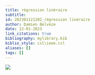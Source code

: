 ```yaml
---
title: régression linéraire
subtitle:
id: 202301121202_régression linéraire
author: Damien Belvèze
date: 12-01-2023
link_citations: true
bibliography: mylibrary.bib
biblio_style: csl\ieee.csl
aliases: []
tags: []
---
```


![](linear_regression.png)




